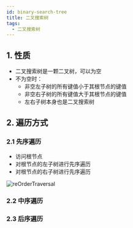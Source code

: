 ```yaml
---
id: binary-search-tree
title: 二叉搜索树
tags:
  - 二叉搜索树
---
```


## 1. 性质

- 二叉搜索树是一颗二叉树，可以为空
- 不为空时：
  - 非空左子树的所有键值小于其根节点的键值
  - 非空右子树的所有键值大于其根节点的键值
  - 左右子树本身也是二叉搜索树

## 2. 遍历方式

### 2.1 先序遍历

- 访问根节点
- 对根节点的左子树进行先序遍历
- 对根节点的右子树进行先序遍历

![reOrderTraversal](https://fxpby.oss-cn-beijing.aliyuncs.com/blogImg/datastructures-algorithm/preOrderTraversal.png)

### 2.2 中序遍历

### 2.3 后序遍历